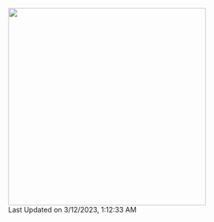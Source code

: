 <!---
- 👋 Hi, I’m @Khitoshi
- 👀 I’m interested in ...
- 🌱 I’m currently learning ...
- 💞️ I’m looking to collaborate on ...
- 📫 How to reach me ...

--->

<!---
Khitoshi/Khitoshi is a ✨ special ✨ repository because its `README.md` (this file) appears on your GitHub profile.
You can click the Preview link to take a look at your changes.
--->

<!--START_SECTION:lapras-card-->
<a href="https://lapras.com/public/ZTOIXW9" target="_blank" rel="noopener noreferrer"><img src="https://lapras-card-generator.vercel.app/api/svg?e=3.11&b=2.85&i=2.98&b1=%23232323&b2=%236d6d6d&i1=%23212121&i2=%23818181&l=en" width="400" ></a>  
Last Updated on 3/12/2023, 1:12:33 AM
<!--END_SECTION:lapras-card-->
